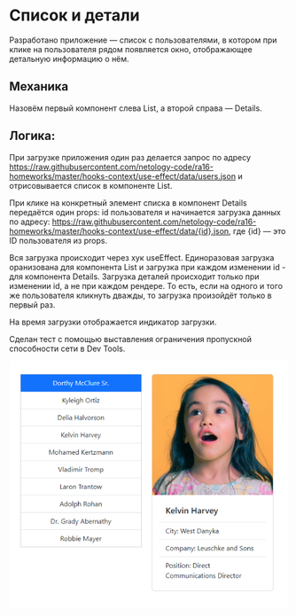 # Список и детали

Разработано приложение — список с пользователями, в котором при клике на пользователя рядом появляется окно, отображающее детальную информацию о нём.

## Механика

Назовём первый компонент слева List, а второй справа — Details.

## Логика:

При загрузке приложения один раз делается запрос по адресу https://raw.githubusercontent.com/netology-code/ra16-homeworks/master/hooks-context/use-effect/data/users.json и отрисовывается список в компоненте List.

При клике на конкретный элемент списка в компонент Details передаётся один props: id пользователя и начинается загрузка данных по адресу: https://raw.githubusercontent.com/netology-code/ra16-homeworks/master/hooks-context/use-effect/data/{id}.json, где {id} — это ID пользователя из props.

Вся загрузка происходит через хук useEffect. Единоразовая загрузка оранизована для компонента List и загрузка при каждом изменении id - для компонента Details. Загрузка деталей происходит только при изменении id, а не при каждом рендере. То есть, если на одного и того же пользователя кликнуть дважды, то загрузка произойдёт только в первый раз.

На время загрузки отображается индикатор загрузки. 

Сделан тест с помощью выставления ограничения пропускной способности сети в Dev Tools.

<img width="900" alt="use-effect-screenshot" src="https://github.com/Mali-zi/use-effect/blob/master/img/use-effect-screenshot.PNG">

